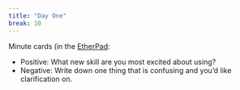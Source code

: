 ```yaml
---
title: "Day One"
break: 10
---
```


Minute cards (in the [EtherPad](https://pad.carpentries.org/2020-01-16-ngb): 
   - Positive: What new skill are you most excited about using?
   - Negative: Write down one thing that is confusing and you’d like clarification on.
